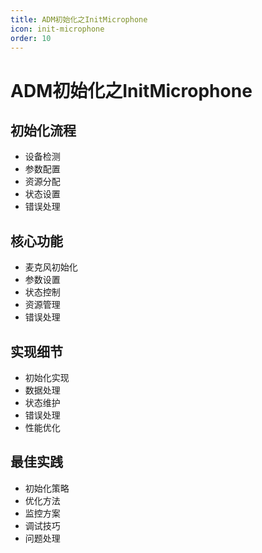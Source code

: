 ```yaml
---
title: ADM初始化之InitMicrophone
icon: init-microphone
order: 10
---
```


# ADM初始化之InitMicrophone

## 初始化流程
- 设备检测
- 参数配置
- 资源分配
- 状态设置
- 错误处理

## 核心功能
- 麦克风初始化
- 参数设置
- 状态控制
- 资源管理
- 错误处理

## 实现细节
- 初始化实现
- 数据处理
- 状态维护
- 错误处理
- 性能优化

## 最佳实践
- 初始化策略
- 优化方法
- 监控方案
- 调试技巧
- 问题处理

